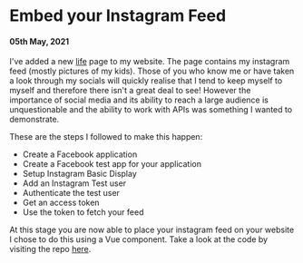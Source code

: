 # Embed your Instagram Feed 
#### 05th May, 2021

I've added a new [life](/life) page to my website. The page contains my instagram feed (mostly pictures of my kids). Those of you who know me or have taken a look through my socials will quickly realise that I tend to keep myself to myself and therefore there isn't a great deal to see! However the importance of social media and its ability to reach a large audience is unquestionable and the ability to work with APIs was something I wanted to demonstrate. 

These are the steps I followed to make this happen:

- Create a Facebook application
- Create a Facebook test app for your application
- Setup Instagram Basic Display
- Add an Instagram Test user
- Authenticate the test user
- Get an access token
- Use the token to fetch your feed

At this stage you are now able to place your instagram feed on your website I chose to do this using a Vue component. Take a look at the code by visiting the repo [here](https://github.com/peterwilmshurst/peterwilmshurst-v2).
